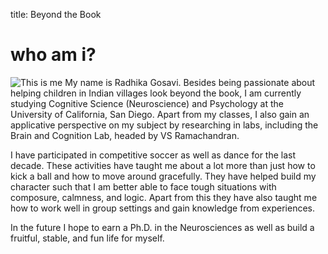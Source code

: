 title: Beyond the Book

<a name="who_am_i"><h1>who am i?</h1></a>
![This is me](/btb/images/radhika.png)
My name is Radhika Gosavi. Besides being passionate about helping children in Indian villages look beyond the book, I am currently studying Cognitive Science (Neuroscience) and Psychology at the University of California, San Diego. Apart from my classes, I also gain an applicative perspective on my subject by researching in labs, including the Brain and Cognition Lab, headed by VS Ramachandran.

I have participated in competitive soccer as well as dance for the last decade. These activities have taught me about a lot more than just how to kick a ball and how to move around gracefully. They have helped build my character such that I am better able to face tough situations with composure, calmness, and logic. Apart from this they have also taught me how to work well in group settings and gain knowledge from experiences.

In the future I hope to earn a Ph.D. in the Neurosciences as well as build a fruitful, stable, and fun life for myself.